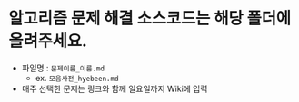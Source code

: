 # 알고리즘 문제 해결 소스코드는 해당 폴더에 올려주세요.

- 파일명 : `문제이름_이름.md` 
  - ex. `모음사전_hyebeen.md`
- 매주 선택한 문제는 링크와 함께 일요일까지 Wiki에 입력
